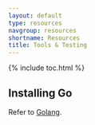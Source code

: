 ```yaml
---
layout: default
type: resources
navgroup: resources
shortname: Resources
title: Tools & Testing
---
```


{% include toc.html %}

## Installing Go

Refer to [Golang](http://www.golang.org).

